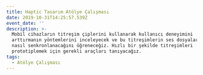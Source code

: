 ```yaml
---
title: Haptic Tasarım Atölye Çalışması
date: 2019-10-31T14:25:57.539Z
event_date: ''
description: >-
  Mobil cihazların titreşim çiplerini kullanarak kullanıcı deneyimini
  arttırmanın yöntemlerini inceleyecek ve bu titreşimlerin ses dosyalarıyla
  nasıl senkronlanacağını öğreneceğiz. Hızlı bir şekilde titreşimleri
  prototiplemek için gerekli araçları tanıyacağız.
tags:
  - Atölye Çalışması
---
```


